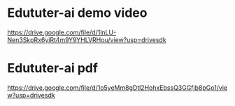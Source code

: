 # Edututer-ai demo video 

https://drive.google.com/file/d/1lnLU-Nen3SkpRx6yiRt4m9Y9YHLVRHou/view?usp=drivesdk



# Edututer-ai pdf 

https://drive.google.com/file/d/1o5yeMm8gDtl2HohxEbssQ3GGfjb8pGo1/view?usp=drivesdk



